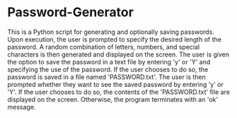# Password-Generator
This is a Python script for generating and optionally saving passwords. Upon execution, the user is prompted to specify the desired length of the password. A random combination of letters, numbers, and special characters is then generated and displayed on the screen. The user is given the option to save the password in a text file by entering 'y' or 'Y' and specifying the use of the password. If the user chooses to do so, the password is saved in a file named 'PASSWORD.txt'. The user is then prompted whether they want to see the saved password by entering 'y' or 'Y'. If the user chooses to do so, the contents of the 'PASSWORD.txt' file are displayed on the screen. Otherwise, the program terminates with an 'ok' message.
